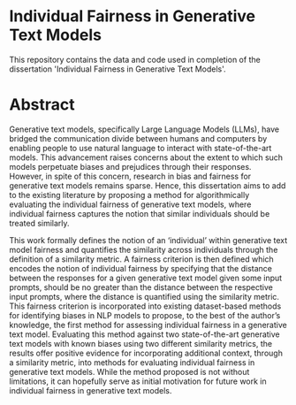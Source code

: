 # Individual Fairness in Generative Text Models
This repository contains the data and code used in completion of the dissertation 'Individual Fairness in Generative Text Models'.

# Abstract
Generative text models, specifically Large Language Models (LLMs), have bridged the communication divide between humans and computers by enabling people to use natural language to interact with state-of-the-art models. This advancement raises concerns about the extent to which such models perpetuate biases and prejudices through their responses. However, in spite of this concern, research in bias and fairness for generative text models remains sparse. Hence, this dissertation aims to add to the existing literature by proposing a method for algorithmically evaluating the individual fairness of generative text models,
where individual fairness captures the notion that similar individuals should be treated
similarly.

This work formally defines the notion of an ‘individual’ within generative text model fairness and quantifies the similarity across individuals through the definition of a similarity
metric. A fairness criterion is then defined which encodes the notion of individual fairness
by specifying that the distance between the responses for a given generative text model
given some input prompts, should be no greater than the distance between the respective
input prompts, where the distance is quantified using the similarity metric. This fairness
criterion is incorporated into existing dataset-based methods for identifying biases in NLP
models to propose, to the best of the author’s knowledge, the first method for assessing
individual fairness in a generative text model.
Evaluating this method against two state-of-the-art generative text models with known
biases using two different similarity metrics, the results offer positive evidence for incorporating additional context, through a similarity metric, into methods for evaluating
individual fairness in generative text models. While the method proposed is not without limitations, it can hopefully serve as initial motivation for future work in individual
fairness in generative text models.